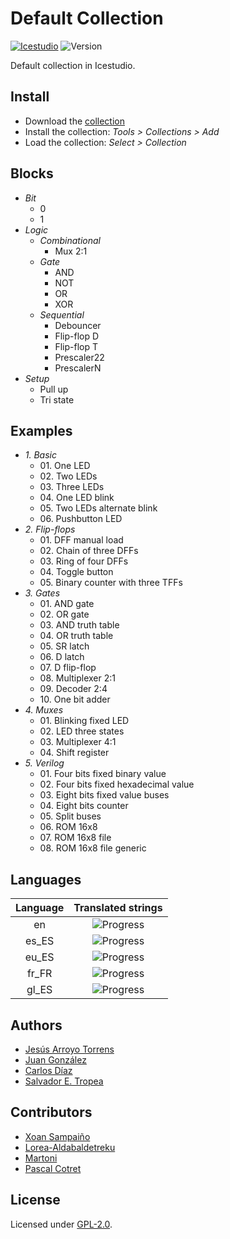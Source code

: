 # Default Collection

[![Icestudio](https://img.shields.io/badge/collection-icestudio-blue.svg)](https://github.com/FPGAwars/icestudio)
![Version](https://img.shields.io/badge/version-v0.3.0--dev-orange.svg)

Default collection in Icestudio.

## Install

* Download the [collection](https://github.com/FPGAwars/collection-default/archive/v0.3.0-dev.zip)
* Install the collection: *Tools > Collections > Add*
* Load the collection: *Select > Collection*

## Blocks
* *Bit*
  * 0
  * 1
* *Logic*
  * *Combinational*
    * Mux 2:1
  * *Gate*
    * AND
    * NOT
    * OR
    * XOR
  * *Sequential*
    * Debouncer
    * Flip-flop D
    * Flip-flop T
    * Prescaler22
    * PrescalerN
* *Setup*
  * Pull up
  * Tri state

## Examples
* *1\. Basic*
  * 01\. One LED
  * 02\. Two LEDs
  * 03\. Three LEDs
  * 04\. One LED blink
  * 05\. Two LEDs alternate blink
  * 06\. Pushbutton LED
* *2\. Flip-flops*
  * 01\. DFF manual load
  * 02\. Chain of three DFFs
  * 03\. Ring of four DFFs
  * 04\. Toggle button
  * 05\. Binary counter with three TFFs
* *3\. Gates*
  * 01\. AND gate
  * 02\. OR gate
  * 03\. AND truth table
  * 04\. OR truth table
  * 05\. SR latch
  * 06\. D latch
  * 07\. D flip-flop
  * 08\. Multiplexer 2:1
  * 09\. Decoder 2:4
  * 10\. One bit adder
* *4\. Muxes*
  * 01\. Blinking fixed LED
  * 02\. LED three states
  * 03\. Multiplexer 4:1
  * 04\. Shift register
* *5\. Verilog*
  * 01\. Four bits fixed binary value
  * 02\. Four bits fixed hexadecimal value
  * 03\. Eight bits fixed value buses
  * 04\. Eight bits counter
  * 05\. Split buses
  * 06\. ROM 16x8
  * 07\. ROM 16x8 file
  * 08\. ROM 16x8 file generic

## Languages
| Language | Translated strings |
|:--------:|:------------------:|
| en | ![Progress](http://progressed.io/bar/100) |
| es_ES | ![Progress](http://progressed.io/bar/100) |
| eu_ES | ![Progress](http://progressed.io/bar/24) |
| fr_FR | ![Progress](http://progressed.io/bar/24) |
| gl_ES | ![Progress](http://progressed.io/bar/20) |

## Authors
* [Jesús Arroyo Torrens](https://github.com/Jesus89)
* [Juan González](https://github.com/Obijuan)
* [Carlos Díaz](https://github.com/C47D)
* [Salvador E. Tropea](https://github.com/set-soft)

## Contributors
* [Xoan Sampaiño](https://github.com/xoan)
* [Lorea-Aldabaldetreku](https://github.com/Lorea-Aldabaldetreku)
* [Martoni](https://github.com/Martoni)
* [Pascal Cotret](https://github.com/pcotret)

## License

Licensed under [GPL-2.0](https://opensource.org/licenses/GPL-2.0).
